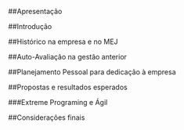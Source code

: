 ##Apresentação

##Introdução

##Histórico na empresa e no MEJ

##Auto-Avaliação na gestão anterior

##Planejamento Pessoal para dedicação à empresa

##Propostas e resultados esperados

###Extreme Programing e Ágil

##Considerações finais